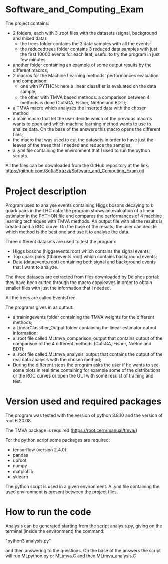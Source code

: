 # Software_and_Computing_Exam

The project contains:
- 2 folders, each with 3 .root files with the datasets (signal, background and mixed data):
  - the trees folder contains the 3 data samples with all the events;
  - the reducedtrees folder contains 3 reduced data samples with just the first 10000 events for each leaf, useful to try the program in just few minutes
- another folder containing an example of some output results by the different macros;
-  2 macros for the Machine Learning methods' performances evaluation and comparison:
    - one with PYTHON: here a linear classifier is evaluated on the data sample;
    - the other with TMVA based methods: a comparison between 4 methods is done (CutsGA, Fisher, NnBnn and BDT);
- a TMVA macro which analyses the inserted data with the chosen method
- a main macro that let the user decide which of the previous macros wants to open and which machine learning method wants to use to analize data. On the base of the answers this macro opens the different files;
- the macro that was used to cut the datasets in order to have just the leaves of the trees that I needed and reduce the samples;
- a .yml file containing the environment that I used to run the python scripts.


All the files can be downloaded from the GitHub repository at the link:
https://github.com/SofiaStrazzi/Software_and_Computing_Exam.git



# Project description

Program used to analyse events containing Higgs bosons decaying to b quark pairs in the LHC data: the program shows an evaluation of a linear estimator in the PYTHON file and compares the performances of 4 machine learning techniques with TMVA methods. An output file with all the results is created and a ROC curve. On the base of the results, the user can decide which method is the best one and use it to analyse the data.

Three different datasets are used to test the program:
- Higgs bosons (higgsevents.root) which contains the signal events;
- Top quark pairs (ttbarevents.root) which contains background events;
- Data (dataevents.root) containing both signal and background events that I want to analyze.

The three datasets are extracted from files downloaded by Delphes portal:
they have been cutted through the macro copyleaves in order to obtain smaller files with just the information that I needed.

All the trees are called EventsTree. 

The programs gives in as output:
- a trainingevents folder containing the TMVA weights for the different methods;
- a LinearClassifier_Output folder containing the linear estimator output information;
- a .root file called MLtmva_comparison_output that contains output of the comparison of the 4 different methods (CutsGA, Fisher, NnBnn and BDT);
- a .root file called MLtmva_analysis_output that contains the output of the real data analysis with the chosen method;
- During the different steps the program asks the user if he wants to see some plots in real time containing for example some of the distributions or the ROC curves or open the GUI with some resulst of training and test.



# Version used and required packages

The program was tested with the version of python 3.8.10 and the version of root 6.20.08.

The TMVA package is required (https://root.cern/manual/tmva/)

For the python script some packages are required:
- tensorflow (version 2.4.0)
- pandas
- uproot
- numpy
- matplotlib
- sklearn

The python script is used in a given environment. A .yml file containing the used environment is present between the project files.


# How to run the code 

Analysis can be generated starting from the script analysis.py, giving on the terminal (inside the environment) the command:

"python3 analysis.py" 

and then answering to the questions. On the base of the answers the script will run MLpython.py or MLtmva.C and then MLtmva_analysis.C
